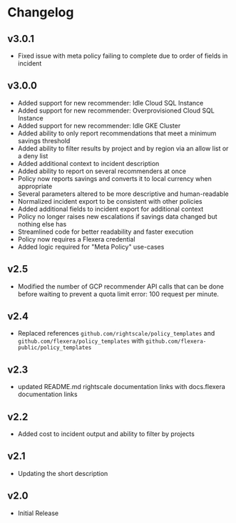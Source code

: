 # Changelog

## v3.0.1

- Fixed issue with meta policy failing to complete due to order of fields in incident

## v3.0.0

- Added support for new recommender: Idle Cloud SQL Instance
- Added support for new recommender: Overprovisioned Cloud SQL Instance
- Added support for new recommender: Idle GKE Cluster
- Added ability to only report recommendations that meet a minimum savings threshold
- Added ability to filter results by project and by region via an allow list or a deny list
- Added additional context to incident description
- Added ability to report on several recommenders at once
- Policy now reports savings and converts it to local currency when appropriate
- Several parameters altered to be more descriptive and human-readable
- Normalized incident export to be consistent with other policies
- Added additional fields to incident export for additional context
- Policy no longer raises new escalations if savings data changed but nothing else has
- Streamlined code for better readability and faster execution
- Policy now requires a Flexera credential
- Added logic required for "Meta Policy" use-cases

## v2.5

- Modified the number of GCP recommender API calls that can be done before waiting to prevent a quota limit error: 100 request per minute.

## v2.4

- Replaced references `github.com/rightscale/policy_templates` and `github.com/flexera/policy_templates` with `github.com/flexera-public/policy_templates`

## v2.3

- updated README.md rightscale documentation links with docs.flexera documentation links

## v2.2

- Added cost to incident output and ability to filter by projects

## v2.1

- Updating the short description

## v2.0

- Initial Release

